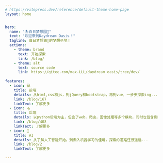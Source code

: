```yaml
---
# https://vitepress.dev/reference/default-theme-home-page
layout: home


hero:
  name: "🏝️白日梦想园🏡"
  text: "欢迎来到Daydream Oasis！"
  tagline: 白日梦想猿🦍的梦想圣地！
  actions:
    - theme: brand
      text: 开始探索
      link: /blog/
    - theme: alt
      text: source code
      link: https://gitee.com/max-LLL/daydream_oasis/tree/dev/
  
features:
  - icon: 💻
    title: 前端
    details: 从html,css和js，到jQuery和bootstrap，再到vue，一步步探索ing...
    link: /blog/167
    linkText: 了解更多
  - icon: 🛸️
    title: 后端
    details: 以python后端为主，包含了web，爬虫，图像处理等多个模块，同时也包含例如golang，c++等其他编程语言。
    link: /blog/408
    linkText: 了解更多
  - icon: 🤖
    title: AI
    details: 从了解人工智能开始，到渐入机器学习的佳境，探索的道路还很遥远...
    link: /blog/2
    linkText: 了解更多

---
```


<script setup>
  localStorage.removeItem('page')
</script>

